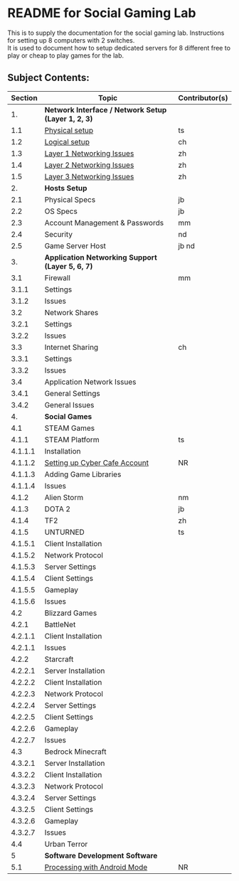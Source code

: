 # README for Social Gaming Lab
This is to supply the documentation for the social gaming lab.  Instructions for setting up 8 computers with 2 switches.  
It is used to document how to setup dedicated servers for 8 different free to play or cheap to play games for the lab. 

## Subject Contents:
Section | Topic | Contributor(s)
---|---|---
|1. |<strong>Network Interface / Network Setup (Layer 1, 2, 3)<strong>|   
  1.1 |[Physical setup](./network_setup.md#physical-setup) | ts
  1.2 |[Logical setup](./network_setup.md/#logical-setup)  | ch
  1.3 |[Layer 1 Networking Issues](./network_setup.md#layer-1-networking-issues) | zh
  1.4 |[Layer 2 Networking Issues](./network_setup.md#layer-2-networking-issues) | zh
  1.5 |[Layer 3 Networking Issues](./network_setup.md#layer-3-networking-issues)  | zh  
|2. |<strong>Hosts Setup </strong> 
  2.1 |Physical Specs |  jb
  2.2 |OS Specs | jb
  2.3 |Account Management & Passwords| mm
  2.4 |Security| nd
  2.5 | Game Server Host | jb nd
|3. | <strong> Application Networking Support (Layer 5, 6, 7) </strong>|  
  3.1 |Firewall| mm 
  3.1.1 |Settings|
  3.1.2 |Issues|
  3.2 | Network Shares |  
  3.2.1 | Settings
  3.2.2 | Issues
  3.3 | Internet Sharing | ch
  3.3.1 | Settings
  3.3.2 | Issues
  3.4 |Application Network Issues|
  3.4.1 |General Settings
  3.4.2 |General Issues
|4. | <strong>Social Games</strong> | 
  4.1 |STEAM Games  
  4.1.1 | STEAM Platform | ts
  4.1.1.1 | Installation  
  4.1.1.2 | [Setting up Cyber Cafe Account](Steamworks.md) | NR
  4.1.1.3 | Adding Game Libraries |  
  4.1.1.4 | Issues
  4.1.2 | Alien Storm |nm    
  4.1.3 | DOTA 2 |jb  
  4.1.4 | TF2   | zh
  4.1.5 | UNTURNED | ts
  4.1.5.1 |Client Installation  
  4.1.5.2 | Network Protocol  
  4.1.5.3 | Server Settings  
  4.1.5.4 | Client Settings  
  4.1.5.5 |Gameplay
  4.1.5.6 | Issues
  4.2 | Blizzard Games|  
  4.2.1 |BattleNet|
  4.2.1.1 |Client Installation
  4.2.1.1 |Issues|
  4.2.2 |Starcraft|   
  4.2.2.1 |Server Installation|
  4.2.2.2 |Client Installation|  
  4.2.2.3 |Network Protocol  |
  4.2.2.4 | Server Settings  |
  4.2.2.5 | Client Settings | 
  4.2.2.6 | Gameplay |   
  4.2.2.7 | Issues  |
  4.3 | Bedrock Minecraft  
  4.3.2.1 | Server Installation  
  4.3.2.2 | Client Installation  
  4.3.2.3 | Network Protocol  
  4.3.2.4 | Server Settings  
  4.3.2.5 | Client Settings  
  4.3.2.6 | Gameplay    
  4.3.2.7 | Issues  
  4.4 | Urban Terror
  5 | <strong>Software Development Software </strong> 
  5.1 | [Processing with Android Mode](android_processing.md)|NR

  
  
